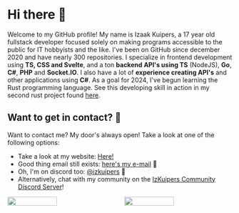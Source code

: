 # Hi there 👋

Welcome to my GitHub profile! My name is Izaak Kuipers, a 17 year old fullstack developer focused solely on making programs accessible to the public for IT hobbyists and the like. I've been on GitHub since december 2020 and have nearly 300 repositories. I specialize in frontend development using **TS, CSS and Svelte**, and a ton **backend API's using TS** (NodeJS), **Go**, **C#**, **PHP** and **Socket.IO**. I also have a lot of **experience creating API's** and other applications using **C#**. As a goal for 2024, I've begun learning the Rust programming language. See this developing skill in action in my second rust project found [here](https://github.com/IzKuipers/ArcOffload).

## Want to get in contact? 📧

Want to contact me? My door's always open! Take a look at one of the following options:

- Take a look at my website: [Here!](https://izkuipers.nl)
- Good thing email still exists: [here's my e-mail](mailto:izaak.kuipers@gmail.com) 📧
- Oh, I'm on discord too: [@izkuipers](https://discordapp.com/users/656469722526908427) 💬
- Alternatively, chat with my community on the [IzKuipers Community Discord Server](https://discord.gg/WW3KXHUFgj)!

<div style="display: flex; align-items: center; gap: 20px; flex-wrap: wrap;">

<img src="https://streak-stats.demolab.com/?user=IzKuipers" style="width: calc(50% - 10px)">
<img src="https://github-readme-stats.vercel.app/api?username=IzKuipers&show_icons=true&count_private=true" style="width: calc(50% - 10px)">

</div>

